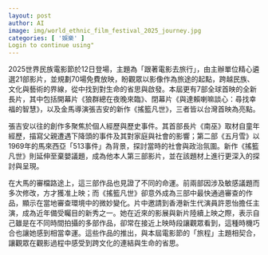 ```yaml
---
layout: post
author: AI
image: img/world_ethnic_film_festival_2025_journey.jpg
categories: [ '娛樂' ]
Login to continue using"
---
```

2025世界民族電影節於12日登場，主題為「跟著電影去旅行」，由主辦單位精心遴選21部影片，並規劃70場免費放映，盼觀眾以影像作為旅途的起點，跨越民族、文化與藝術的界線，從中找到對生命的省思與啟發。本屆更有7部全球首映的全新長片，其中包括開幕片《狼群總在夜晚來臨》、閉幕片《與達賴喇嘛談心：尋找幸福的智慧》，以及金馬導演張吉安的新作《搖籃凡世》，三者皆以台灣首映為亮點。

張吉安以往的創作多聚焦於個人經歷與歷史事件。其首部長片《南巫》取材自童年經歷，描寫父親遭遇下降頭的事件及其對家庭與社會的影響；第二部《五月雪》以1969年的馬來西亞「513事件」為背景，探討當時的社會與政治氛圍。新作《搖籃凡世》則延伸至棄嬰議題，成為他本人第三部影片，並在該題材上進行更深入的探討與呈現。

在大馬的審檔路途上，這三部作品也見證了不同的命運。前兩部因涉及敏感議題而多次修改，方才獲准上映；而《搖籃凡世》卻意外成為三部中最快通過審查的作品，顯示在當地審查環境中的微妙變化。片中邀請到香港新生代演員許恩怡擔任主演，成為近年備受矚目的新秀之一。她在近來的影展與新片陸續上映之際，表示自己雖是在不同時間拍攝的多部作品，卻常在接近上映時段讓觀眾看到，這種時機巧合也讓她感到相當幸運。這些作品的推出，與本屆電影節的「旅程」主題相契合，讓觀眾在觀影過程中感受到跨文化的連結與生命的省思。